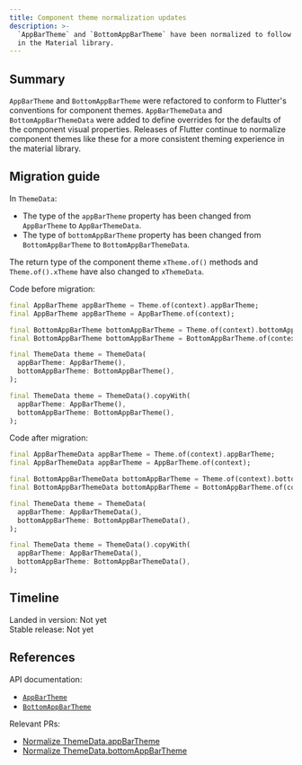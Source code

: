 ```yaml
---
title: Component theme normalization updates
description: >-
  `AppBarTheme` and `BottomAppBarTheme` have been normalized to follow Flutter's convention for component themes 
  in the Material library.
---
```


## Summary

`AppBarTheme` and `BottomAppBarTheme` were refactored to conform to Flutter's conventions for component themes. 
`AppBarThemeData` and `BottomAppBarThemeData` were added to define overrides for the defaults of the component visual 
properties.
Releases of Flutter continue to normalize component themes like these for
a more consistent theming experience in the material library.

## Migration guide

In `ThemeData`:
- The type of the `appBarTheme` property has been
  changed from `AppBarTheme` to `AppBarThemeData`.
- The type of `bottomAppBarTheme` property has been
  changed from `BottomAppBarTheme` to `BottomAppBarThemeData`.

The return type of the component theme `xTheme.of()` methods and
`Theme.of().xTheme` have also changed to `xThemeData`.

Code before migration:

```dart
final AppBarTheme appBarTheme = Theme.of(context).appBarTheme;
final AppBarTheme appBarTheme = AppBarTheme.of(context);

final BottomAppBarTheme bottomAppBarTheme = Theme.of(context).bottomAppBarTheme;
final BottomAppBarTheme bottomAppBarTheme = BottomAppBarTheme.of(context);
```

```dart
final ThemeData theme = ThemeData(
  appBarTheme: AppBarTheme(),
  bottomAppBarTheme: BottomAppBarTheme(),
);

final ThemeData theme = ThemeData().copyWith(
  appBarTheme: AppBarTheme(),
  bottomAppBarTheme: BottomAppBarTheme(),
);
```

Code after migration:

```dart
final AppBarThemeData appBarTheme = Theme.of(context).appBarTheme;
final AppBarThemeData appBarTheme = AppBarTheme.of(context);

final BottomAppBarThemeData bottomAppBarTheme = Theme.of(context).bottomAppBarTheme;
final BottomAppBarThemeData bottomAppBarTheme = BottomAppBarTheme.of(context);
```

```dart
final ThemeData theme = ThemeData(
  appBarTheme: AppBarThemeData(),
  bottomAppBarTheme: BottomAppBarThemeData(),
);

final ThemeData theme = ThemeData().copyWith(
  appBarTheme: AppBarThemeData(),
  bottomAppBarTheme: BottomAppBarThemeData(),
);
```

## Timeline

Landed in version: Not yet<br>
Stable release: Not yet

## References

API documentation:

* [`AppBarTheme`][]
* [`BottomAppBarTheme`][]

Relevant PRs:

* [Normalize ThemeData.appBarTheme][]
* [Normalize ThemeData.bottomAppBarTheme][]

[`AppBarTheme`]: {{site.api}}/flutter/material/AppBarTheme-class.html
[Normalize ThemeData.appBarTheme]: {{site.repo.flutter}}/pull/169130
[`BottomAppBarTheme`]: {{site.api}}/flutter/material/BottomAppBarTheme-class.html
[Normalize ThemeData.bottomAppBarTheme]: {{site.repo.flutter}}/pull/168586

